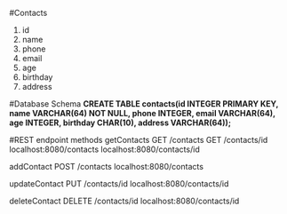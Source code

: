 #Contacts

1. id
2. name
3. phone
4. email
5. age
6. birthday
7. address


#Database Schema
**CREATE TABLE contacts(id INTEGER PRIMARY KEY,
                      name VARCHAR(64) NOT NULL,
                      phone INTEGER,
                      email VARCHAR(64),
                      age INTEGER,
                      birthday CHAR(10),
                      address VARCHAR(64));**

#REST endpoint methods
getContacts
  GET /contacts
  GET /contacts/id
  localhost:8080/contacts
  localhost:8080/contacts/id

addContact
  POST /contacts
  localhost:8080/contacts

updateContact
  PUT /contacts/id
  localhost:8080/contacts/id

deleteContact
  DELETE /contacts/id
  localhost:8080/contacts/id
